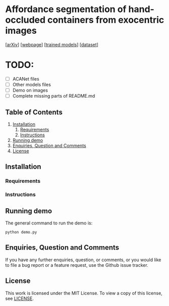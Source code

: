 # Affordance segmentation of hand-occluded containers from exocentric images

[[arXiv](https://arxiv.org/abs/2308.11233v1)]
[[webpage](https://apicis.github.io/projects/acanet.html)]
[[trained models](...)]
[[dataset](...)]

# TODO:
- [ ] ACANet files
- [ ] Other models files
- [ ] Demo on images
- [ ] Complete missing parts of README.md
 
## Table of Contents

1. [Installation](#installation)
    1. [Requirements](#requirements)
    2. [Instructions](#instructions)
2. [Running demo](#demo)
3. [Enquiries, Question and Comments](#enquiries-question-and-comments)
4. [License](#license)

## Installation <a name="installation"></a>

### Requirements <a name="requirements"></a>

### Instructions <a name="instructions"></a>

## Running demo <a name="demo"></a>

The general command to run the demo is:
```
python demo.py 
```

## Enquiries, Question and Comments <a name="enquiries-question-and-comments"></a>

If you have any further enquiries, question, or comments, or you would like to file a bug report or a feature request, use the Github issue tracker. 

## License <a name="license"></a>

This work is licensed under the MIT License. To view a copy of this license, see [LICENSE](LICENSE).
